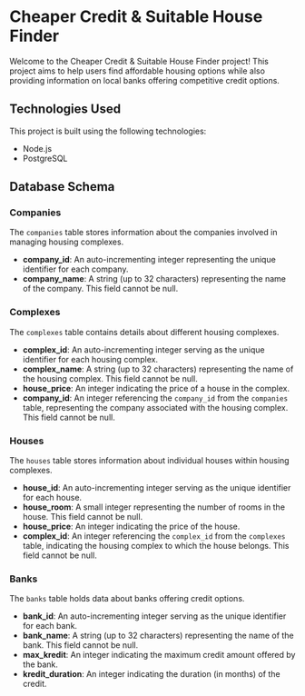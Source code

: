 # Cheaper Credit & Suitable House Finder

Welcome to the Cheaper Credit & Suitable House Finder project! This project aims to help users find affordable housing options while also providing information on local banks offering competitive credit options.

## Technologies Used

This project is built using the following technologies:

- Node.js
- PostgreSQL

## Database Schema

### Companies

The `companies` table stores information about the companies involved in managing housing complexes.

- **company_id**: An auto-incrementing integer representing the unique identifier for each company.
- **company_name**: A string (up to 32 characters) representing the name of the company. This field cannot be null.

### Complexes

The `complexes` table contains details about different housing complexes.

- **complex_id**: An auto-incrementing integer serving as the unique identifier for each housing complex.
- **complex_name**: A string (up to 32 characters) representing the name of the housing complex. This field cannot be null.
- **house_price**: An integer indicating the price of a house in the complex.
- **company_id**: An integer referencing the `company_id` from the `companies` table, representing the company associated with the housing complex. This field cannot be null.

### Houses

The `houses` table stores information about individual houses within housing complexes.

- **house_id**: An auto-incrementing integer serving as the unique identifier for each house.
- **house_room**: A small integer representing the number of rooms in the house. This field cannot be null.
- **house_price**: An integer indicating the price of the house.
- **complex_id**: An integer referencing the `complex_id` from the `complexes` table, indicating the housing complex to which the house belongs. This field cannot be null.

### Banks

The `banks` table holds data about banks offering credit options.

- **bank_id**: An auto-incrementing integer serving as the unique identifier for each bank.
- **bank_name**: A string (up to 32 characters) representing the name of the bank. This field cannot be null.
- **max_kredit**: An integer indicating the maximum credit amount offered by the bank.
- **kredit_duration**: An integer indicating the duration (in months) of the credit.

